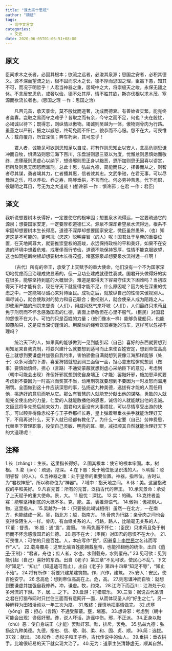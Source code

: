 ```yaml
---
title: "谏太宗十思疏"
author: "魏征"
tags:
  - 高中文言文
categories: 
  - 文史
date: 2020-06-05T01:05:51+08:00
---
```


## 原文

臣闻求木之长者，必固其根本；欲流之远者，必浚其泉源；思国之安者，必积其德义。源不深而望流之远，根不固而求木之长，德不厚而思国之理，臣虽下愚，知其不可，而况于明哲乎！人君当神器之重，居域中之大，将崇极天之峻，永保无疆之休。不念居安思危，戒奢以俭，德不处其厚，情不胜其欲，斯亦伐根以求木茂，塞源而欲流长者也。(思国之理 一作：思国之治)

　　凡百元首，承天景命，莫不殷忧而道著，功成而德衰。有善始者实繁，能克终者盖寡。岂取之易而守之难乎？昔取之而有余，今守之而不足，何也？夫在殷忧，必竭诚以待下；既得志，则纵情以傲物。竭诚则吴越为一体，傲物则骨肉为行路。虽董之以严刑，振之以威怒，终苟免而不怀仁，貌恭而不心服。怨不在大，可畏惟人；载舟覆舟，所宜深慎；奔车朽索，其可忽乎！

　　君人者，诚能见可欲则思知足以自戒，将有作则思知止以安人，念高危则思谦冲而自牧，惧满溢则思江海下百川，乐盘游则思三驱以为度，忧懈怠则思慎始而敬终，虑壅蔽则思虚心以纳下，想谗邪则思正身以黜恶，恩所加则思无因喜以谬赏，罚所及则思无因怒而滥刑。总此十思，弘兹九德，简能而任之，择善而从之，则智者尽其谋，勇者竭其力，仁者播其惠，信者效其忠。文武争驰，在君无事，可以尽豫游之乐，可以养松、乔之寿，鸣琴垂拱，不言而化。何必劳神苦思，代下司职，役聪明之耳目，亏无为之大道哉！(想谗邪 一作：惧谗邪；在君 一作：君臣)

## 译文

我听说想要树木长得好，一定要使它的根牢固；想要泉水流得远，一定要疏通它的源泉；想要国家安定，一定要厚积道德仁义。源泉不深却希望泉水流得远，根系不牢固却想要树木生长得高，道德不深厚却想要国家安定，微臣虽然愚笨，（也）知道这是不可能的，更何况（您这）聪明睿智（的人）呢！国君处于皇帝的重要位置，在天地间尊大，就要推崇皇权的高峻，永远保持政权的平和美好。如果不在安逸的环境中想着危难，戒奢侈而行节俭，道德不能保持宽厚，性情不能克服欲望，这也如同挖断树根却想要树木长得茂盛，堵塞源泉却想要泉水流得远一样啊！

　　（古代）所有的帝王，承受了上天赋予的重大使命，他们没有一个不为国家深切地忧虑而且治理成效显著的，但一旦功业建成就德性衰减。国君开头做得好的实在很多，能够坚持到底的大概很少。难道是取得天下容易守住天下困难吗？当初取得天下时才能有余，现在守天下就显得才能不足，什么原因呢？因为处在深重的忧虑之中，一定能竭尽诚心来对待臣民。成功之后，就放纵自己的性情来傲视别人。竭尽诚心，就会使敌对的势力和自己联合；傲视别人，就会使亲人成为陌路之人。即使用严酷的刑罚来督责（人们），用威风怒气来吓唬（人们），人们最终只求苟且免于刑罚而不怀念感激国君的仁德，表面上恭敬但在心里不服气。（臣民）对国君的怨恨不在大小，可怕的只是百姓的力量；（他们像水一样）能够负载船只，也能颠覆船只，这是应当深切谨慎的。用腐烂的绳索驾驭疾驰的马车，这样可以忽视不理吗？

　　统治天下的人，如果真的能够做到一见到能引起（自己）喜好的东西就要想到用知足来自我克制，将要兴建什么就要想到适可而止来使百姓安定，想到帝位高高在上就想到要谦虚并加强自我约束，害怕骄傲自满就想到要像江海那样能够（处于）众多河流的下游，喜爱狩猎就想到网三面留一面，担心意志松懈就想到（做事）要慎始慎终，担心（言路）不通受蒙蔽就想到虚心采纳臣下的意见，考虑到（朝中可能会出现）谗佞奸邪就想到使自身端正（才能）罢黜奸邪，施加恩泽就要考虑到不要因为一时高兴而奖赏不当，动用刑罚就要想到不要因为一时发怒而滥用刑罚。全面做到这十件应该深思的事，弘扬这九种美德，选拔有才能的人而任用他，挑选好的意见而听从它。那么有智慧的人就能充分献出他的谋略，勇敢的人就能完全使出他的力量，仁爱的人就能散播他的恩惠，诚信的人就能献出他的忠诚。文臣武将争先恐后前来效力，国君和大臣没有大事烦扰，可以尽情享受出游的快乐，可以颐养得像赤松子与王子乔那样长寿，皇上弹着琴垂衣拱手就能治理好天下，不用再说什么，天下人就已经都有教化了。为什么一定要（自己）劳神费思，代替臣下管理职事，役使自己灵敏、明亮的耳、眼，减损顺其自然就能治理好天下的大道理呢！

## 注释
1.长（zhǎng）：生长。这里指长得好。
2.固其根本：使它的根本牢固。本，树根。
3.浚（jùn）：疏通，挖深。
4.在下愚：处于地位低见识浅的人。
5.明哲：聪明睿智（的人）。
6.当神器之重：处于皇帝的重要位置。神器，指帝位。古时认为“君权神授”，所以称帝位为“神器”。
7.域中：指天地之间。
8.休：美。这里指政权的平和美好。
9.凡百元首：所有的元首，泛指古代的帝王。
10.承天景命：承受了上天赋予的重大使命。景，大。
11.殷忧：深忧。
12.实：的确。
13.克终者盖寡：能够坚持到底的大概不多。克，能。盖，表推测语气。
14.傲物：傲视别人。物，这里指人。
15.吴越为一体：（只要彼此竭诚相待）虽然一在北方，一在南方，也能结成一家。吴，指北方；越，指南方。
16.骨肉为行路：亲骨肉之间也会变得像陌生人一样。骨肉，有血缘关系的人。行路，路人，比喻毫无关系的人。
17.董：督责。
18.振：通“震”，震慑。
19.苟免而不怀仁：（臣民）只求苟且免于刑罚而不怀念感激国君的仁德。
20.怨不在大：（臣民）对国君的怨恨不在大小。
21.可畏惟人：可怕的只是百姓。人，本应写作“民”，因避皇上[李世民](https://so.gushiwen.cn/authorv_755ffc8b28b0.aspx)之名讳而写作“人”。
22.载舟覆舟：这里比喻百姓能拥戴皇帝，也能推翻他的统治。出自《[荀子](https://so.gushiwen.cn/authorv_1a92cf411c9c.aspx)·王制》：“君者，舟也；庶人者，水也。水则载舟，水则覆舟。”
23.见可欲：见到能引起（自己）喜好的东西。出自《老子》第三章“不见可欲，使民心不乱”。下文的“知足”、“知止”（知道适可而止），出自《老子》第四十四章“知足不辱”，“知止不殆”。
24.将有所作：将要兴建某建筑物。作，兴作，建筑。
25.安人：安民，使百姓安宁。
26.念高危：想到帝位高高在上。危，高。
27.则思谦冲而自牧：就想到要谦虚并加强自我修养。冲，谦虚。牧，约束。
28.江海下而百川：江海处于众多河流的下游。下，居……之下。
29.盘游：打猎取乐。
30.三驱：据说古代圣贤之君在打猎布网时只拦住三面而有意网开一面，从而体现圣人的“好生之仁”。另一种解释为田猎活动以一年三次为度。
31.敬终：谨慎地把事情做完。
32.虑壅（yōng）蔽：担心（言路）不通受蒙蔽。壅，堵塞。
33.想谗邪：考虑到（朝中可能会出现）谗佞奸邪。谗，说人坏话，造谣中伤。邪，不正派。
34.正身以黜（chù）恶：使自身端正（才能）罢黜奸邪。黜，排斥，罢免。
35.弘兹九德：弘扬这九种美德。九德，指忠、信、敬、刚、柔、和、固、贞、顺。
36.简：选拔。
37.效：献出。
38.松乔：赤松子和王子乔，古代传说中的仙人。
39.垂拱：垂衣拱手。比喻很轻易的天下就实现大治了。
40.无为：道家主张清静虚无，顺其自然。